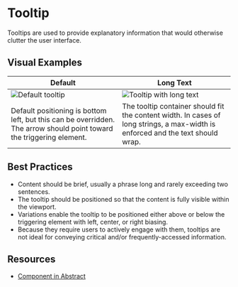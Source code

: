 # Tooltip

Tooltips are used to provide  explanatory information that would otherwise clutter the user interface. 

## Visual Examples

| Default | Long Text |
 | --- | --- | 
| ![Default tooltip](https://drive.google.com/uc?id=1mQ9dWOHT1eIXwURSZKwtKSWGaZDJn4L_) | ![Tooltip with long text](https://drive.google.com/uc?id=1PoQAJShCMW2xzBK02XwYrrUuRIiL8iAx) |
| Default positioning is bottom left, but this can be overridden. The arrow should point toward the triggering element.  | The tooltip container should fit the content width. In cases of long strings, a max-width is enforced and the text should wrap. | 

## Best Practices

- Content should be brief, usually a phrase long and rarely exceeding two sentences. 
- The tooltip should be positioned so that the content is fully visible within the viewport.
- Variations enable the tooltip to be positioned either above or below the triggering element with left, center, or right biasing. 
- Because they require users to actively engage with them, tooltips are not ideal for conveying critical and/or frequently-accessed information.

## Resources

- [Component in Abstract](https://share.goabstract.com/22f257bc-1efd-4d45-8573-5aa73cee1478)
